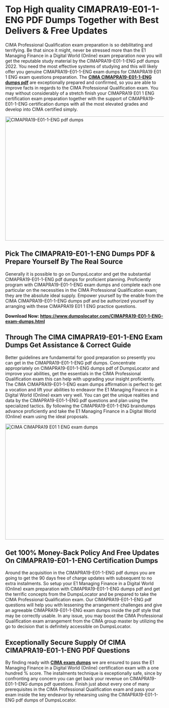 <h1><strong>Top High quality CIMAPRA19-E01-1-ENG PDF Dumps Together with Best Delivers &amp; Free Updates</strong></h1>
<p>CIMA Professional Qualification exam preparation is so debilitating and terrifying. Be that since it might, never be stressed more than the E1 Managing Finance in a Digital World (Online) exam preparation now you will get the reputable study material by the CIMAPRA19-E01-1-ENG pdf dumps 2022. You need the most effective systems of studying and this will likely offer you genuine CIMAPRA19-E01-1-ENG exam dumps for CIMAPRA19 E01 1 ENG exam questions preparation. The <strong><a href="https://www.dumpslocator.com/CIMAPRA19-E01-1-ENG-exam-dumps.html">CIMA CIMAPRA19-E01-1-ENG dumps pdf</a></strong> are exceptionally prepared and confirmed, so you are able to improve facts in regards to the CIMA Professional Qualification exam. You may without considerably of a stretch finish your CIMAPRA19 E01 1 ENG certification exam preparation together with the support of CIMAPRA19-E01-1-ENG certification dumps with all the most elevated grades and develop into CIMA certified simply.</p>
<p><img src="https://i.ibb.co/SKhFh8d/Pastel-Purple-Computer-UI-Class-Syllabus-Education-Presentation.png" alt="CIMAPRA19-E01-1-ENG pdf dumps" width="700" height="393" /></p>
<h2><strong>Pick The CIMAPRA19-E01-1-ENG Dumps PDF &amp; Prepare Yourself By The Real Source</strong></h2>
<p>Generally it is possible to go on DumpsLocator and get the substantial CIMAPRA19-E01-1-ENG pdf dumps for proficient planning. Proficiently program with CIMAPRA19-E01-1-ENG exam dumps and complete each one particular on the necessities in the CIMA Professional Qualification exam; they are the absolute ideal supply. Empower yourself by the enable from the CIMA CIMAPRA19-E01-1-ENG dumps pdf and be authorized yourself by arranging with these CIMAPRA19 E01 1 ENG practice questions.</p>
<p><strong>Download Now: <a href="https://www.dumpslocator.com/CIMAPRA19-E01-1-ENG-exam-dumps.html">https://www.dumpslocator.com/CIMAPRA19-E01-1-ENG-exam-dumps.html</a></strong></p>
<h2><strong>Through The CIMA CIMAPRA19-E01-1-ENG Exam Dumps Get Assistance &amp; Correct Guide</strong></h2>
<p>Better guidelines are fundamental for good preparation so presently you can get in the CIMAPRA19-E01-1-ENG pdf dumps. Concentrate appropriately on CIMAPRA19-E01-1-ENG dumps pdf of DumpsLocator and improve your abilities, get the essentials in the CIMA Professional Qualification exam this can help with upgrading your insight proficiently. The CIMA CIMAPRA19-E01-1-ENG exam dumps affirmation is perfect to get a vocation and lift your abilities to endeavor the E1 Managing Finance in a Digital World (Online) exam very well. You can get the unique realities and data by the CIMAPRA19-E01-1-ENG pdf questions and plan using the specialized tactics. By following the CIMAPRA19-E01-1-ENG braindumps advance proficiently and take the E1 Managing Finance in a Digital World (Online) exam using the ideal proposals.</p>
<p><a href="https://www.dumpslocator.com/CIMAPRA19-E01-1-ENG-exam-dumps.html"><img src="https://i.ibb.co/NtZbgjG/Blue-and-White-Medical-Dental-Clinic-Facebook-Ad.png" alt="CIMA CIMAPRA19 E01 1 ENG exam dumps" width="700" height="367" /></a></p>
<h2><strong>Get 100% Money-Back Policy And Free Updates On CIMAPRA19-E01-1-ENG Certification Dumps</strong></h2>
<p>Around the acquisition in the CIMAPRA19-E01-1-ENG pdf dumps you are going to get the 90 days free of charge updates with subsequent to no extra instalments. So setup your E1 Managing Finance in a Digital World (Online) exam preparation with CIMAPRA19-E01-1-ENG dumps pdf and get the terrific concepts from the DumpsLocator and be prepared to take the CIMA Professional Qualification exam. Our CIMAPRA19-E01-1-ENG pdf questions will help you with lessening the arrangement challenges and give an agreeable CIMAPRA19-E01-1-ENG exam dumps inside the pdf style that may be correctly usable. In any issue, you may boost the CIMA Professional Qualification exam arrangement from the CIMA group master by utilizing the go to decision that is definitely accessible on DumpsLocator.</p>
<h2><strong>Exceptionally Secure Supply Of CIMA CIMAPRA19-E01-1-ENG PDF Questions</strong></h2>
<p>By finding ready with <strong><a href="https://www.dumpslocator.com/cima-exams.html">CIMA exam dumps</a></strong> we are ensured to pass the E1 Managing Finance in a Digital World (Online) certification exam with a one hundred % score. The instalments technique is exceptionally safe, since by confronting any concern you can get back your revenue on CIMAPRA19-E01-1-ENG dumps pdf questions. Finish just about every one of many prerequisites in the CIMA Professional Qualification exam and pass your exam inside the key endeavor by rehearsing using the CIMAPRA19-E01-1-ENG pdf dumps of DumpsLocator.</p>
